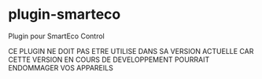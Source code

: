 # plugin-smarteco
Plugin pour SmartEco Control

CE PLUGIN NE DOIT PAS ETRE UTILISE DANS SA VERSION ACTUELLE CAR CETTE VERSION EN COURS DE DEVELOPPEMENT POURRAIT ENDOMMAGER VOS APPAREILS
